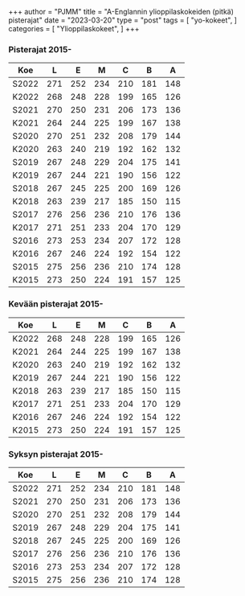 +++
author = "PJMM"
title = "A-Englannin ylioppilaskokeiden (pitkä) pisterajat"
date = "2023-03-20"
type = "post"
tags = [
    "yo-kokeet",
    ]
categories = [
    "Ylioppilaskokeet",
]
+++

### Pisterajat 2015-

| Koe | L | E | M | C | B | A |
|-----|-----|-----|-----|-----|-----|-----|
| S2022 | 271 | 252 | 234 |	210 | 181 |	148 |
| K2022 | 268 | 248 | 228 |	199 | 165 |	126 | 
| S2021 | 270 | 250 | 231 |	206 | 173 |	136 |
| K2021 | 264 | 244 | 225 |	199 | 167 |	138 |
| S2020 | 270 | 251 | 232 |	208 | 179 |	144 |
| K2020 | 263 | 240 | 219 |	192 | 162 |	132 |
| S2019 | 267 | 248 | 229 |	204 | 175 |	141 |
| K2019 | 267 | 244 | 221 |	190 | 156 |	122 | 
| S2018 | 267 | 245 | 225 |	200 | 169 |	126 |
| K2018 | 263 | 239 | 217 |	185 | 150 |	115 | 
| S2017 | 276 | 256 | 236 |	210 | 176 |	136 |
| K2017 | 271 | 251 | 233 |	204 | 170 |	129 | 
| S2016 | 273 | 253 | 234 |	207 | 172 |	128 |
| K2016 | 267 | 246 | 224 |	192 | 154 |	122 | 
| S2015 | 275 | 256 | 236 |	210 | 174 |	128 |
| K2015 | 273 | 250 | 224 |	191 | 157 |	125 |

### Kevään pisterajat 2015-
| Koe | L | E | M | C | B | A |
|-----|-----|-----|-----|-----|-----|-----|
| K2022 | 268 | 248 | 228	| 199 | 165	| 126 |
| K2021 | 264 | 244 |	225 | 199 | 167 | 138 |
| K2020 | 263 | 240 |	219 | 192 | 162 | 132 |
| K2019 | 267 | 244 |	221 | 190 | 156 | 122 |
| K2018 | 263 | 239 |	217 | 185 | 150 | 115 |
| K2017 | 271 | 251 |	233 | 204 | 170 | 129 |
| K2016 | 267 | 246 |	224 | 192 | 154 | 122 |
| K2015 | 273 | 250 |	224 | 191 | 157 | 125 |

### Syksyn pisterajat 2015-

| Koe | L | E | M | C | B | A |
|-----|-----|-----|-----|-----|-----|-----|
| S2022 | 271 | 252 | 234 |	210 | 181 |	148 |
| S2021 | 270 | 250 | 231 |	206 | 173 |	136 |
| S2020 | 270 | 251 | 232 |	208 | 179 |	144 |
| S2019 | 267 | 248 | 229 |	204 | 175 |	141 |
| S2018 | 267 | 245 | 225 |	200 | 169 |	126 |
| S2017 | 276 | 256 | 236 |	210 | 176 |	136 |
| S2016 | 273 | 253 | 234 |	207 | 172 |	128 |
| S2015 | 275 | 256 | 236 |	210 | 174 |	128 |